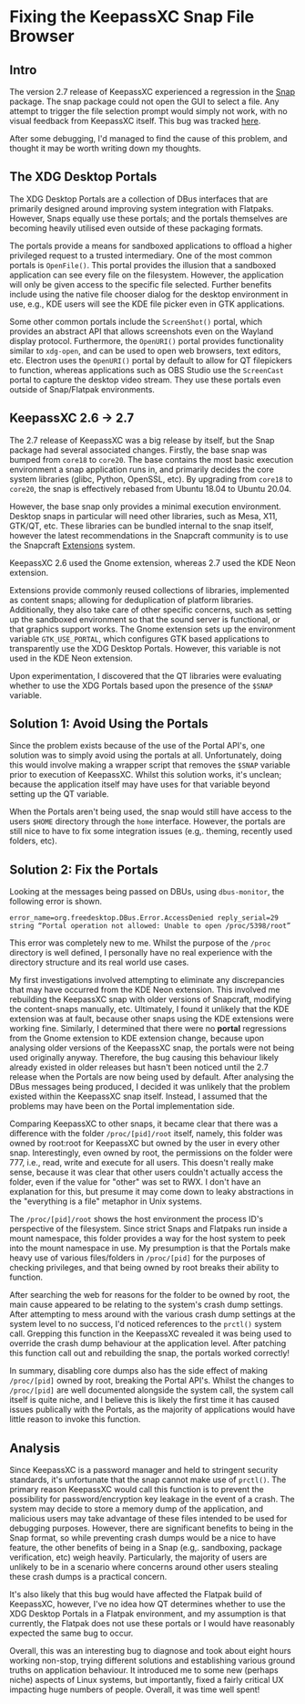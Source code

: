 # Fixing the KeepassXC Snap File Browser

## Intro

The version 2.7 release of KeepassXC experienced a regression in the [Snap](https://snapcraft.io/keepassxc) package.
The snap package could not open the GUI to select a file.
Any attempt to trigger the file selection prompt would simply not work, with no visual feedback from KeepassXC itself.
This bug was tracked [here](https://github.com/keepassxreboot/keepassxc/issues/7607).

After some debugging, I'd managed to find the cause of this problem, and thought it may be worth writing down my thoughts.

## The XDG Desktop Portals

The XDG Desktop Portals are a collection of DBus interfaces that are primarily designed around improving system integration with Flatpaks.
However, Snaps equally use these portals; and the portals themselves are becoming heavily utilised even outside of these packaging formats.

The portals provide a means for sandboxed applications to offload a higher privileged request to a trusted intermediary.
One of the most common portals is `OpenFile()`.
This portal provides the illusion that a sandboxed application can see every file on the filesystem.
However, the application will only be given access to the specific file selected.
Further benefits include using the native file chooser dialog for the desktop environment in use, e.g., KDE users will see the KDE file picker even in GTK applications.

Some other common portals include the `ScreenShot()` portal, which provides an abstract API that allows screenshots even on the Wayland display protocol.
Furthermore, the `OpenURI()` portal provides functionality similar to `xdg-open`, and can be used to open web browsers, text editors, etc.
Electron uses the `OpenURI()` portal by default to allow for QT filepickers to function, whereas applications such as OBS Studio use the `ScreenCast` portal to capture the desktop video stream.
They use these portals even outside of Snap/Flatpak environments. 

## KeepassXC 2.6 → 2.7

The 2.7 release of KeepassXC was a big release by itself, but the Snap package had several associated changes.
Firstly, the base snap was bumped from `core18` to `core20`. 
The base contains the most basic execution environment a snap application runs in, and primarily decides the core system libraries (glibc, Python, OpenSSL, etc).
By upgrading from `core18` to `core20`, the snap is effectively rebased from Ubuntu 18.04 to Ubuntu 20.04.

However, the base snap only provides a minimal execution environment.
Desktop snaps in particular will need other libraries, such as Mesa, X11, GTK/QT, etc.
These libraries can be bundled internal to the snap itself, however the latest recommendations in the Snapcraft community is to use the Snapcraft [Extensions](https://snapcraft.io/docs/snapcraft-extensions) system.

KeepassXC 2.6 used the Gnome extension, whereas 2.7 used the KDE Neon extension.

Extensions provide commonly reused collections of libraries, implemented as content snaps; allowing for deduplication of platform libraries.
Additionally, they also take care of other specific concerns, such as setting up the sandboxed environment so that the sound server is functional, or that graphics support works.
The Gnome extension sets up the environment variable `GTK_USE_PORTAL`, which configures GTK based applications to transparently use the XDG Desktop Portals.
However, this variable is not used in the KDE Neon extension.

Upon experimentation, I discovered that the QT libraries were evaluating whether to use the XDG Portals based upon the presence of the `$SNAP` variable.

## Solution 1: Avoid Using the Portals

Since the problem exists because of the use of the Portal API's, one solution was to simply avoid using the portals at all.
Unfortunately, doing this would involve making a wrapper script that removes the `$SNAP` variable prior to execution of KeepassXC.
Whilst this solution works, it's unclean; because the application itself may have uses for that variable beyond setting up the QT variable.

When the Portals aren't being used, the snap would still have access to the users `$HOME` directory through the `home` interface.
However, the portals are still nice to have to fix some integration issues (e.g,. theming, recently used folders, etc).

## Solution 2: Fix the Portals

Looking at the messages being passed on DBUs, using `dbus-monitor`, the following error is shown.

```
error_name=org.freedesktop.DBus.Error.AccessDenied reply_serial=29 string “Portal operation not allowed: Unable to open /proc/5398/root”
```

This error was completely new to me.
Whilst the purpose of the `/proc` directory is well defined, I personally have no real experience with the directory structure and its real world use cases.

My first investigations involved attempting to eliminate any discrepancies that may have occurred from the KDE Neon extension.
This involved me rebuilding the KeepassXC snap with older versions of Snapcraft, modifying the content-snaps manually, etc.
Ultimately, I found it unlikely that the KDE extension was at fault, because other snaps using the KDE extensions were working fine.
Similarly, I determined that there were no **portal** regressions from the Gnome extension to KDE extension change, because upon analysing older versions of the KeepassXC snap, the portals were not being used originally anyway.
Therefore, the bug causing this behaviour likely already existed in older releases but hasn't been noticed until the 2.7 release when the Portals are now being used by default.
After analysing the DBus messages being produced, I decided it was unlikely that the problem existed within the KeepassXC snap itself.
Instead, I assumed that the problems may have been on the Portal implementation side.

Comparing KeepassXC to other snaps, it became clear that there was a difference with the folder `/proc/[pid]/root` itself, namely, this folder was owned by root:root for KeepassXC but owned by the user in every other snap.
Interestingly, even owned by root, the permissions on the folder were 777, i.e., read, write and execute for all users.
This doesn't really make sense, because it was clear that other users couldn't actually access the folder, even if the value for "other" was set to RWX.
I don't have an explanation for this, but presume it may come down to leaky abstractions in the "everything is a file" metaphor in Unix systems.

The `/proc/[pid]/root` shows the host environment the process ID's perspective of the filesystem.
Since strict Snaps and Flatpaks run inside a mount namespace, this folder provides a way for the host system to peek into the mount namespace in use.
My presumption is that the Portals make heavy use of various files/folders in `/proc/[pid]` for the purposes of checking privileges, and that being owned by root breaks their ability to function.

After searching the web for reasons for the folder to be owned by root, the main cause appeared to be relating to the system's crash dump settings.
After attempting to mess around with the various crash dump settings at the system level to no success, I'd noticed references to the `prctl()` system call.
Grepping this function in the KeepassXC revealed it was being used to override the crash dump behaviour at the application level.
After patching this function call out and rebuilding the snap, the portals worked correctly!

In summary, disabling core dumps also has the side effect of making `/proc/[pid]` owned by root, breaking the Portal API's.
Whilst the changes to `/proc/[pid]` are well documented alongside the system call, the system call itself is quite niche, and I believe this is likely the first time it has caused issues publically with the Portals, as the majority of applications would have little reason to invoke this function.

## Analysis
Since KeepassXC is a password manager and held to stringent security standards, it's unfortunate that the snap cannot make use of `prctl()`.
The primary reason KeepassXC would call this function is to prevent the possibility for password/encryption key leakage in the event of a crash.
The system may decide to store a memory dump of the application, and malicious users may take advantage of these files intended to be used for debugging purposes.
However, there are significant benefits to being in the Snap format, so while preventing crash dumps would be a nice to have feature, the other benefits of being in a Snap (e.g,. sandboxing, package verification, etc) weigh heavily.
Particularly, the majority of users are unlikely to be in a scenario where concerns around other users stealing these crash dumps is a practical concern.

It's also likely that this bug would have affected the Flatpak build of KeepassXC, however, I've no idea how QT determines whether to use the XDG Desktop Portals in a Flatpak environment, and my assumption is that currently, the Flatpak does not use these portals or I would have reasonably expected the same bug to occur.

Overall, this was an interesting bug to diagnose and took about eight hours working non-stop, trying different solutions and establishing various ground truths on application behaviour.
It introduced me to some new (perhaps niche) aspects of Linux systems, but importantly, fixed a fairly critical UX impacting huge numbers of people.
Overall, it was time well spent!
